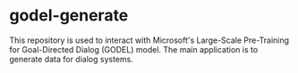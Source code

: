# godel-generate
This repository is used to interact with Microsoft's Large-Scale Pre-Training for Goal-Directed Dialog (GODEL) model.
The main application is to generate data for dialog systems.
